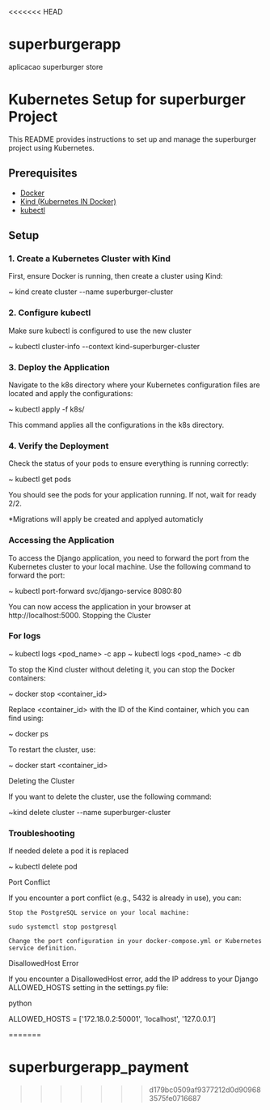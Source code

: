 <<<<<<< HEAD
# superburgerapp
aplicacao superburger store


# Kubernetes Setup for superburger Project

This README provides instructions to set up and manage the superburger project using Kubernetes.

## Prerequisites

- [Docker](https://www.docker.com/get-started)
- [Kind (Kubernetes IN Docker)](https://kind.sigs.k8s.io/docs/user/quick-start/)
- [kubectl](https://kubernetes.io/docs/tasks/tools/)

## Setup

### 1. Create a Kubernetes Cluster with Kind

First, ensure Docker is running, then create a cluster using Kind:

~ kind create cluster --name superburger-cluster


### 2. Configure kubectl

Make sure kubectl is configured to use the new cluster



~ kubectl cluster-info --context kind-superburger-cluster


### 3. Deploy the Application

Navigate to the k8s directory where your Kubernetes configuration files are located and apply the configurations:



~ kubectl apply -f k8s/

This command applies all the configurations in the k8s directory.


###  4. Verify the Deployment

Check the status of your pods to ensure everything is running correctly:


~ kubectl get pods

You should see the pods for your application running. If not, wait for ready 2/2.


*Migrations will apply be created and applyed automaticly


### Accessing the Application

To access the Django application, you need to forward the port from the Kubernetes cluster to your local machine. Use the following command to forward the port:


~ kubectl port-forward svc/django-service 8080:80

You can now access the application in your browser at http://localhost:5000.
Stopping the Cluster


### For logs

~ kubectl logs <pod_name> -c app
~ kubectl logs <pod_name> -c db

To stop the Kind cluster without deleting it, you can stop the Docker containers:

~ docker stop <container_id>

Replace <container_id> with the ID of the Kind container, which you can find using:


~ docker ps


To restart the cluster, use:


~ docker start <container_id>


Deleting the Cluster

If you want to delete the cluster, use the following command:


~kind delete cluster --name superburger-cluster


### Troubleshooting

If needed delete a pod it is replaced 

~ kubectl delete pod <nome-do-pod>


Port Conflict

If you encounter a port conflict (e.g., 5432 is already in use), you can:

    Stop the PostgreSQL service on your local machine:

    sudo systemctl stop postgresql

    Change the port configuration in your docker-compose.yml or Kubernetes service definition.

DisallowedHost Error

If you encounter a DisallowedHost error, add the IP address to your Django ALLOWED_HOSTS setting in the settings.py file:

python

ALLOWED_HOSTS = ['172.18.0.2:50001', 'localhost', '127.0.0.1']

=======
# superburgerapp_payment
>>>>>>> d179bc0509af9377212d0d909683575fe0716687
